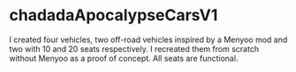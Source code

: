 # chadadaApocalypseCarsV1
I created four vehicles, two off-road vehicles inspired by a Menyoo mod and two with 10 and 20 seats respectively. I recreated them from scratch without Menyoo as a proof of concept. All seats are functional.
